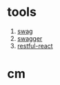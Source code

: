 # tools
1. [swag](https://github.com/swaggo/swag)
2. [swagger](https://github.com/go-swagger/go-swagger)
3. [restful-react](https://github.com/contiamo/restful-react)
# cm
